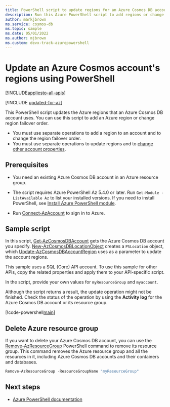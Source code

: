```yaml
---
title: PowerShell script to update regions for an Azure Cosmos DB account
description: Run this Azure PowerShell script to add regions or change failover order for an Azure Cosmos DB account.
author: markjbrown
ms.service: cosmos-db
ms.topic: sample
ms.date: 05/01/2022
ms.author: mjbrown 
ms.custom: devx-track-azurepowershell
---
```


# Update an Azure Cosmos account's regions using PowerShell

[!INCLUDE[appliesto-all-apis](../../../includes/appliesto-all-apis.md)]

[!INCLUDE [updated-for-az](../../../../../includes/updated-for-az.md)]

This PowerShell script updates the Azure regions that an Azure Cosmos DB account uses. You can use this script to add an Azure region or change region failover order.

- You must use separate operations to add a region to an account and to change the region failover order.
- You must use separate operations to update regions and to [change other account properties](account-update.md).

## Prerequisites

- You need an existing Azure Cosmos DB account in an Azure resource group.

- The script requires Azure PowerShell Az 5.4.0 or later. Run `Get-Module -ListAvailable Az` to list your installed versions. If you need to install PowerShell, see [Install Azure PowerShell module](/powershell/azure/install-az-ps).

- Run [Connect-AzAccount](/powershell/module/az.accounts/connect-azaccount) to sign in to Azure.

## Sample script

In this script, [Get-AzCosmosDBAccount](/powershell/module/az.cosmosdb/get-azcosmosdbaccount) gets the Azure Cosmos DB account you specify. [New-AzCosmosDBLocationObject](/powershell/module/az.cosmosdb/new-azcosmosdblocationobject) creates a `PSLocation` object, which [Update-AzCosmosDBAccountRegion](/powershell/module/az.cosmosdb/update-azcosmosdbaccountregion) uses as a parameter to update the account regions.

This sample uses a SQL (Core) API account. To use this sample for other APIs, copy the related properties and apply them to your API-specific script.

In the script, provide your own values for `myResourceGroup` and `myaccount`.

Although the script returns a result, the update operation might not be finished. Check the status of the operation by using the **Activity log** for the Azure Cosmos DB account or its resource group.

[!code-powershell[main](../../../../../powershell_scripts/cosmosdb/common/ps-account-update-region.ps1 "Update Azure Cosmos account regions")]

## Delete Azure resource group

If you want to delete your Azure Cosmos DB account, you can use the [Remove-AzResourceGroup](/powershell/module/az.resources/remove-azresourcegroup) PowerShell command to remove its resource group. This command removes the Azure resource group and all the resources in it, including Azure Cosmos DB accounts and their containers and databases.

```powershell
Remove-AzResourceGroup -ResourceGroupName "myResourceGroup"
```

## Next steps

- [Azure PowerShell documentation](/powershell)
